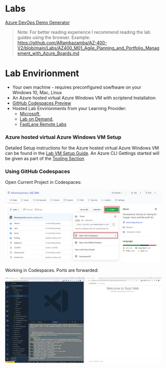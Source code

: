 # Labs

[Azure DevOps Demo Generator](https://azuredevopsdemogenerator.azurewebsites.net/)

> Note: For better reading experience I recommend reading the lab guides using the browser. Example: https://github.com/ARambazamba/AZ-400-V2/blob/main/Labs/AZ400_M01_Agile_Planning_and_Portfolio_Management_with_Azure_Boards.md

# Lab Envirionment

- Your own machine - requires preconfigured sowftware on your Windows 10, Mac, Linux
- An Azure hosted virtual Azure Windows VM with scriptend Installation
- [GitHub Codespaces Preview](https://github.com/features/codespaces)
- Hosted Lab Envirionments from your Learning Provider:
  - [Microsoft](00-LOD/),
  - [Lab on Demand](00-LOD/),
  - [FastLane Remote Labs](00-Flane/)

### Azure hosted virtual Azure Windows VM Setup

Detailed Setup instructions for the Azure hosted virtual Azure Windows VM can be found in the [Lab VM Setup Guide](../Setup/readme.md). An Azure CLI Gettings started will be given as part of the [Tooling Section](../Tooling/readme.md)

### Using GitHub Codespaces

Open Current Project in Codespaces:

![open-codespaces](_images/open-codespaces.jpg)

Working in Codespaces. Ports are forwarded:

![codespaces-working.jpg](_images/codespaces-working.jpg)
